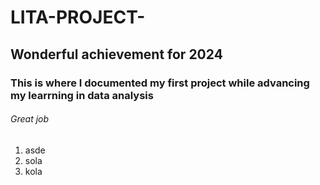 # LITA-PROJECT-
## Wonderful achievement for 2024
### This  is where I documented my first project while advancing my learrning in data analysis
###### Great job
1. asde
2. sola
3. kola

